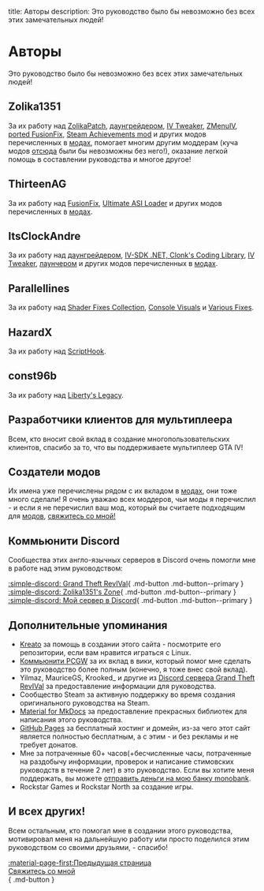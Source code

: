 title: Авторы
description: Это руководство было бы невозможно без всех этих замечательных людей!

# Авторы
Это руководство было бы невозможно без всех этих замечательных людей!

## Zolika1351
За их работу над [ZolikaPatch](essential-modding/zolikapatch.md), [даунгрейдером](../downgrading/#zolika1351), [IV Tweaker](../extras/modloading/#iv-tweaker),  [ZMenuIV](../extras/trainers/#zmenuiv), [ported FusionFix](essential-modding/fusionfix.md), [Steam Achievements mod](https://zolika1351.pages.dev/mods/ivsteamachievements) и других модов перечисленных в [модах](extras/mods.md), помогает многим другим моддерам (куча модов [отсюда](extras/mods.md) были бы невозможны без него!), оказание легкой помощь в составлении руководства и многое другое!

## ThirteenAG
За их работу над [FusionFix](essential-modding/fusionfix.md), [Ultimate ASI Loader](../mod-dependencies/#ultimate-asi-loader) и других модов перечисленных в [модах](extras/mods.md).

## ItsClockAndre
За их работу над [даунгрейдером](../downgrading/#itsclockandre), [IV-SDK .NET, Clonk's Coding Library](../mod-dependencies/#iv-sdk-net), [IV Tweaker](../extras/modloading/#iv-tweaker), [лаунчером](extras/launcher.md) и других модов перечисленных в [модах](extras/mods.md).

## Parallellines
За их работу над [Shader Fixes Collection](essential-modding/shader-fixes.md), [Console Visuals](extras/mods.md) и [Various Fixes](extras/mods.md).

## HazardX
За их работу над [ScriptHook](../mod-dependencies/#scripthook).

## const96b
За их работу над [Liberty's Legacy](../extras/trainers/#libertys-legacy).

## Разработчики клиентов для мультиплеера
Всем, кто вносит свой вклад в создание многопользовательских клиентов, спасибо за то, что вы поддерживаете мультиплеер GTA IV!

## Создатели модов
Их имена уже перечислены рядом с их вкладом в [модах](extras/mods.md), они тоже много сделали! Я очень уважаю всех моддеров, чьи моды я перечислил - и если я не перечислил ваш мод, который вы считаете подходящим для [модов](extras/mods.md), [свяжитесь со мной!](contact-me.md)

## Коммьюнити Discord
Сообщества этих англо-язычных серверов в Discord очень помогли мне в работе над этим руководством:

[:simple-discord: Grand Theft RevIVal](https://discord.gg/Wn5eCWGcpb){ .md-button .md-button--primary } [:simple-discord: Zolika1351's Zone](https://discord.gg/KTxxZcNxCc){ .md-button .md-button--primary } [:simple-discord: Мой сервер в Discord](https://discord.gg/zwmsQqExbQ){ .md-button .md-button--primary }
## Дополнительные упоминания
* [Kreato](https://github.com/kreatoo) за помощь в создании этого сайта - посмотрите его репозитории, если вам нравится играться с Linux.
* [Коммьюнити PCGW](https://www.pcgamingwiki.com/wiki/Grand_Theft_Auto_IV) за их вклад в вики, который помог мне сделать это руководство более полным (конечно, я тоже внес свой вклад).
* Yilmaz, MauriceGS, Krooked_ и другие из [Discord сервера Grand Theft RevIVal](https://discord.gg/Wn5eCWGcpb) за предоставление информации для руководства.
* Сообщество Steam за активную поддержку во время создания оригинального руководства на Steam.
* [Material for MkDocs](https://squidfunk.github.io/mkdocs-material/) за предоставление прекрасных библиотек для написания этого руководства.
* [GitHub Pages](https://pages.github.com/) за бесплатный хостинг и домейн, из-за чего этот сайт является полностью бесплатным, а с этим - и без рекламы и не требует донатов.
* Мне за потраченные 60+ часов(+бесчисленные часы, потраченные на раздобычу информации, проверок и написание стимовских руководств в течение 2 лет) в это руководство. Если вы хотите меня поддержать, вы можете [отправить деньги на мою банку monobank](https://send.monobank.ua/jar/3cJx2rhdw2).
* Rockstar Games и Rockstar North за создание игры.

## И всех других!
Всем остальным, кто помогал мне в создании этого руководства, мотивировал меня на дальнейшую работу или просто поделился этим руководством со своими друзьями, - спасибо!

[:material-page-first:Предыдущая страница <br>Свяжитесь со мной</br>](contact-me.md){ .md-button }